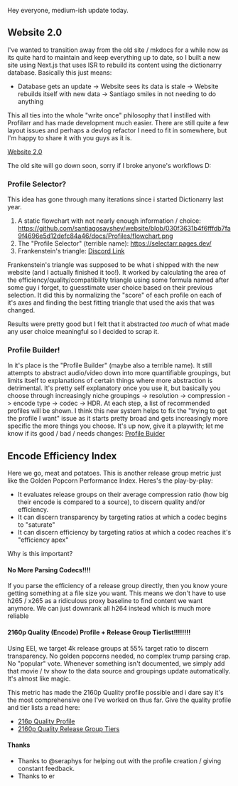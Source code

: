 Hey everyone, medium-ish update today.

## Website 2.0

I've wanted to transition away from the old site / mkdocs for a while now as its quite hard to maintain and keep everything up to date, so I built a new site using Next.js that uses ISR to rebuild its content using the dictionarry database. Basically this just means:
- Database gets an update -> Website sees its data is stale -> Website rebuilds itself with new data -> Santiago smiles in not needing to do anything

This all ties into the whole "write once" philosophy that I instilled with Profilarr and has made development much easier. There are still quite a few layout issues and perhaps a devlog refactor I need to fit in somewhere, but I'm happy to share it with you guys as it is.

[Website 2.0](https://dictionarry.dev/)

The old site will go down soon, sorry if I broke anyone's workflows D: 

### Profile Selector?

This idea has gone through many iterations since i started Dictionarry last year.
1. A static flowchart with not nearly enough information / choice: https://github.com/santiagosayshey/website/blob/030f3631b4f6fffdb7fa9f4696e5d12defc84a46/docs/Profiles/flowchart.png
2. The "Profile Selector" (terrible name): https://selectarr.pages.dev/
3. Frankenstein's triangle: [Discord Link](https://discord.com/channels/1202375791556431892/1246504849265266738/1246536424925171925)

Frankenstein's triangle was supposed to be what i shipped with the new website (and I actually finished it too!). It worked by calculating the area of the efficiency/quality/compatibility triangle using some formula named after some guy i forget, to guesstimate user choice based on their previous selection. It did this by normalizing the "score" of each profile on each of it's axes and finding the best fitting triangle that used the axis that was changed. 

Results were pretty good but I felt that it abstracted *too much* of what made any user choice meaningful so I decided to scrap it. 

### Profile Builder!

In it's place is the "Profile Builder" (maybe also a terrible name). It still attempts to abstract audio/video down into more quantifiable groupings, but limits itself to explanations of certain things where more abstraction is detrimental. It's pretty self explanatory once you use it, but basically you choose through increasingly niche groupings -> resolution -> compression -> encode type -> codec -> HDR. At each step, a list of recommended profiles will be shown. I think this new system helps to fix the "trying to get the profile I want" issue as it starts pretty broad and gets increasingly more specific the more things you choose. It's up now, give it a playwith; let me know if its good / bad / needs changes: [Profile Buider](https://dictionarry.dev/builder)

## Encode Efficiency Index

Here we go, meat and potatoes. This is another release group metric just like the Golden Popcorn Performance Index. Heres's the play-by-play:
- It evaluates release groups on their average compression ratio (how big their encode is compared to a source), to discern quality and/or efficiency.
- It can discern transparency by targeting ratios at which a codec begins to "saturate"
- It can discern efficiency by targeting ratios at which a codec reaches it's "efficiency apex"

Why is this important?

#### No More Parsing Codecs!!!!

If you parse the efficiency of a release group directly, then you know youre getting something at a file size you want. This means we don't have to use h265 / x265 as a ridiculous proxy baseline to find content we want anymore. We can just downrank all h264 instead which is much more reliable

#### 2160p Quality (Encode) Profile + Release Group Tierlist!!!!!!!!

Using EEI, we target 4k release groups at 55% target ratio to discern transparency. No golden popcorns needed, no complex trump parsing crap. No "popular" vote. Whenever something isn't documented, we simply add that movie / tv show to the data source and groupings update automatically. It's almost like magic. 

This metric has made the 2160p Quality profile possible and i dare say it's the most comprehensive one I've worked on thus far. Give the quality profile and tier lists a read here:
- [216p Quality Profile](https://dictionarry.dev/profiles/2160p-quality)
- [2160p Quality Release Group Tiers](https://dictionarry.dev/tiers/2160p/quality)

#### Thanks
- Thanks to @seraphys for helping out with the profile creation / giving constant feedback.
- Thanks to er